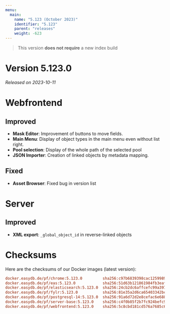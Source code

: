 ```yaml
---
menu:
  main:
    name: "5.123 (October 2023)"
    identifier: "5.123"
    parent: "releases"
    weight: -623
---
```


> This version **does not require** a new index build

# Version 5.123.0

*Released on 2023-10-11*

# Webfrontend

## Improved

* **Mask Editor**: Improvement of buttons to move fields.
* **Main Menu**: Display of object types in the main menu even without list right.
* **Pool selection**: Display of the whole path of the selected pool
* **JSON Importer**: Creation of linked objects by metadata mapping.

## Fixed

* **Asset Browser**: Fixed bug in version list

# Server

## Improved

* **XML export**: `_global_object_id` in reverse-linked objects

# Checksums

Here are the checksums of our Docker images (latest version):

```ini
docker.easydb.de/pf/chrome:5.123.0         sha256:c97b6839398cac1259989f79201831e538c0f9b2c9a37b3ae7c6ec49decd1966
docker.easydb.de/pf/eas:5.123.0            sha256:51d63b121861984fb3eafb2ed78f2cf4484f3776e771176180eb144c76f5c16e
docker.easydb.de/pf/elasticsearch:5.123.0  sha256:24cb2dc6affcefc99a397161a30e4ec37a64aa854c2da7da874a5f36efd04d8a
docker.easydb.de/pf/fylr:5.123.0           sha256:81e35a2d6ca65403342bc926b35021abd444b4fd9a8199692681e75f1c36b331
docker.easydb.de/pf/postgresql-14:5.123.0  sha256:91a6d72d2e8cefac6e688445f0f0d475ed9e8a3a30ceb0a0ba32ce8fb83ef33b
docker.easydb.de/pf/server-base:5.123.0    sha256:c4f0b85f2b7fc924befc95f45781e6e64d106ef1e8b12044b87bffa8532fa407
docker.easydb.de/pf/webfrontend:5.123.0    sha256:5c8cbd181cd576a7685c6180b7e5b8c689b7ccba77985819f01acdb9347cb68e
```
